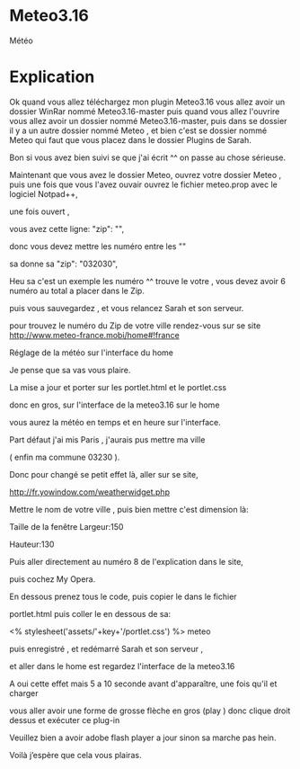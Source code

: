 # Meteo3.16

Météo

# Explication

Ok quand vous allez téléchargez mon plugin Meteo3.16 vous allez avoir un dossier WinRar nommé Meteo3.16-master puis quand vous allez l'ouvrire vous allez avoir un dossier nommé Meteo3.16-master, puis dans se dossier il y a un autre dossier nommé Meteo , et bien c'est se dossier nommé Meteo qui faut que vous placez dans le dossier Plugins de Sarah.

Bon si vous avez bien suivi se que j'ai écrit ^^ on passe au chose sérieuse.

Maintenant que vous avez le dossier Meteo, ouvrez votre dossier Meteo , puis une fois que vous l'avez ouvair ouvrez le fichier meteo.prop avec le logiciel Notpad++,

une fois ouvert ,

vous avez cette ligne: "zip": "",

donc vous devez mettre les numéro entre les ""

sa donne sa "zip": "032030",

Heu sa c'est un exemple les numéro ^^ trouve le votre , vous devez avoir 6 numéro au total a placer dans le Zip.

puis vous sauvegardez , et vous relancez Sarah et son serveur.

pour trouvez le numéro du Zip de votre ville rendez-vous sur se site http://www.meteo-france.mobi/home#!france

Réglage de la météo sur l'interface du home

Je pense que sa vas vous plaire.

La mise a jour et porter sur les portlet.html et le portlet.css

donc en gros, sur l'interface de la meteo3.16 sur le home

vous aurez la météo en temps et en heure sur l'interface.

Part défaut j'ai mis Paris , j'aurais pus mettre ma ville

( enfin ma commune 03230 ).

Donc pour changé se petit effet là, aller sur se site,

http://fr.yowindow.com/weatherwidget.php

Mettre le nom de votre ville , puis bien mettre c'est dimension là:

Taille de la fenêtre
Largeur:150

Hauteur:130

Puis aller directement au numéro 8 de l'explication dans le site,

puis cochez My Opera.

En dessous prenez tous le code, puis copier le dans le fichier

portlet.html puis coller le en dessous de sa:

<% stylesheet('assets/'+key+'/portlet.css') %> meteo

puis enregistré , et redémarré Sarah et son serveur ,

et aller dans le home est regardez l'interface de la meteo3.16

A oui cette effet mais 5 a 10 seconde avant d'apparaître, une fois qu'il et charger

vous aller avoir une forme de grosse flèche en gros (play ) donc clique droit dessus et exécuter ce plug-in

Veuillez bien a avoir adobe flash player a jour sinon sa marche pas hein.

Voilà j’espère que cela vous plairas.
